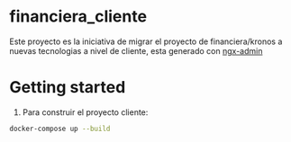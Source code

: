 # financiera_cliente

Este proyecto es la iniciativa de migrar el proyecto de financiera/kronos a nuevas tecnologias a nivel de cliente, esta generado con [ngx-admin](https://github.com/akveo/ngx-admin)

# Getting started

1. Para construir el proyecto cliente:

```sh
docker-compose up --build
```
